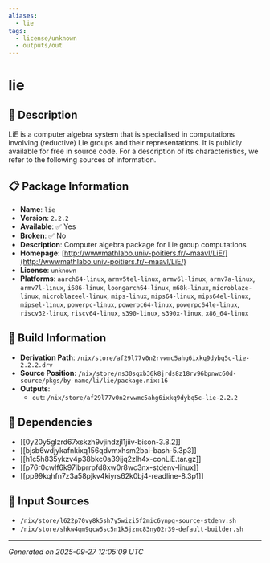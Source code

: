 ```yaml
---
aliases:
  - lie
tags:
  - license/unknown
  - outputs/out
---
```


# lie

## 📝 Description

LiE is a computer algebra system that is specialised in computations
involving (reductive) Lie groups and their representations. It is
publicly available for free in source code. For a description of its
characteristics, we refer to the following sources of information.


## 📋 Package Information

- **Name**: `lie`
- **Version**: `2.2.2`
- **Available**: ✅ Yes
- **Broken**: ✅ No
- **Description**: Computer algebra package for Lie group computations
- **Homepage**: [http://wwwmathlabo.univ-poitiers.fr/~maavl/LiE/](http://wwwmathlabo.univ-poitiers.fr/~maavl/LiE/)
- **License**: `unknown`
- **Platforms**: `aarch64-linux`, `armv5tel-linux`, `armv6l-linux`, `armv7a-linux`, `armv7l-linux`, `i686-linux`, `loongarch64-linux`, `m68k-linux`, `microblaze-linux`, `microblazeel-linux`, `mips-linux`, `mips64-linux`, `mips64el-linux`, `mipsel-linux`, `powerpc-linux`, `powerpc64-linux`, `powerpc64le-linux`, `riscv32-linux`, `riscv64-linux`, `s390-linux`, `s390x-linux`, `x86_64-linux`

## 🔧 Build Information

- **Derivation Path**: `/nix/store/af29l77v0n2rvwmc5ahg6ixkq9dybq5c-lie-2.2.2.drv`
- **Source Position**: `/nix/store/ns30sqxb36k8jrds8z18rv96bpnwc60d-source/pkgs/by-name/li/lie/package.nix:16`
- **Outputs**:
  - `out`:  `/nix/store/af29l77v0n2rvwmc5ahg6ixkq9dybq5c-lie-2.2.2`

## 🔗 Dependencies

- [[0y20y5glzrd67xskzh9vjindzjl1jiiv-bison-3.8.2]]
- [[bjsb6wdjykafnkixq156qdvmxhsm2bai-bash-5.3p3]]
- [[h1c5h835ykzv4p38bkc0a39ijq2zlh4x-conLiE.tar.gz]]
- [[p76r0cwlf6k97ibprrpfd8xw0r8wc3nx-stdenv-linux]]
- [[pp99kqhfn7z3a58pjkv4kiyrs62k0bj4-readline-8.3p1]]

## 📁 Input Sources

- `/nix/store/l622p70vy8k5sh7y5wizi5f2mic6ynpg-source-stdenv.sh`
- `/nix/store/shkw4qm9qcw5sc5n1k5jznc83ny02r39-default-builder.sh`

---
*Generated on 2025-09-27 12:05:09 UTC*
